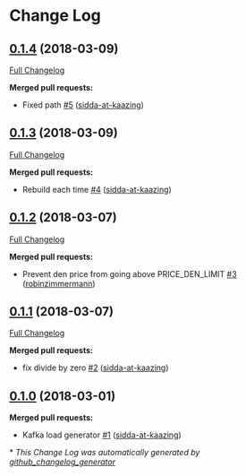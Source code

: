 # Change Log

## [0.1.4](https://github.com/kaazing/KafkaLoadGenerator/tree/0.1.4) (2018-03-09)
[Full Changelog](https://github.com/kaazing/KafkaLoadGenerator/compare/0.1.3...0.1.4)

**Merged pull requests:**

- Fixed path [\#5](https://github.com/kaazing/KafkaLoadGenerator/pull/5) ([sidda-at-kaazing](https://github.com/sidda-at-kaazing))

## [0.1.3](https://github.com/kaazing/KafkaLoadGenerator/tree/0.1.3) (2018-03-09)
[Full Changelog](https://github.com/kaazing/KafkaLoadGenerator/compare/0.1.2...0.1.3)

**Merged pull requests:**

- Rebuild each time [\#4](https://github.com/kaazing/KafkaLoadGenerator/pull/4) ([sidda-at-kaazing](https://github.com/sidda-at-kaazing))

## [0.1.2](https://github.com/kaazing/KafkaLoadGenerator/tree/0.1.2) (2018-03-07)
[Full Changelog](https://github.com/kaazing/KafkaLoadGenerator/compare/0.1.1...0.1.2)

**Merged pull requests:**

- Prevent den price from going above PRICE\_DEN\_LIMIT [\#3](https://github.com/kaazing/KafkaLoadGenerator/pull/3) ([robinzimmermann](https://github.com/robinzimmermann))

## [0.1.1](https://github.com/kaazing/KafkaLoadGenerator/tree/0.1.1) (2018-03-07)
[Full Changelog](https://github.com/kaazing/KafkaLoadGenerator/compare/0.1.0...0.1.1)

**Merged pull requests:**

- fix divide by zero [\#2](https://github.com/kaazing/KafkaLoadGenerator/pull/2) ([sidda-at-kaazing](https://github.com/sidda-at-kaazing))

## [0.1.0](https://github.com/kaazing/KafkaLoadGenerator/tree/0.1.0) (2018-03-01)
**Merged pull requests:**

- Kafka load generator [\#1](https://github.com/kaazing/KafkaLoadGenerator/pull/1) ([sidda-at-kaazing](https://github.com/sidda-at-kaazing))



\* *This Change Log was automatically generated by [github_changelog_generator](https://github.com/skywinder/Github-Changelog-Generator)*